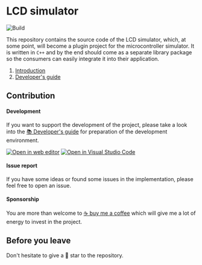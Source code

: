 ﻿# LCD simulator

![Build](https://github.com/arsdever/lcd/actions/workflows/build.yml/badge.svg)

This repository contains the source code of the LCD simulator, which, at some
point, will become a plugin project for the microcontroller simulator. It
is written in `C++` and by the end should come as a separate library package
so the consumers can easily integrate it into their application.

1. [Introduction](docs/intro.md)
2. [Developer's guide](docs/developer.md)

## Contribution

#### Development
If you want to support the development of the project, please take a look into
the [📚 Developer's guide](docs/developer.md) for preparation of the
development environment.

[![Open in web editor](https://img.shields.io/static/v1?message=Open%20in%20web%20editor&logo=visualstudiocode&labelColor=323232&color=0078d7&logoColor=0078d7&label=%20)](https://github.dev/arsdever/lcd/)
[![Open in Visual Studio Code](https://img.shields.io/static/v1?message=Open%20in%20Visual%20Studio%20Code&logo=visualstudiocode&labelColor=323232&color=0078d7&logoColor=0078d7&label=%20)](https://open.vscode.dev/arsdever/lcd/)

#### Issue report
If you have some ideas or found some issues in the implementation, please feel
free to open an issue.

#### Sponsorship
You are more than welcome to [☕ buy me a coffee](https://www.buymeacoffee.com/arsdever)
which will give me a lot of energy to invest in the project.

## Before you leave
Don't hesitate to give a 🌟 star to the repository.
